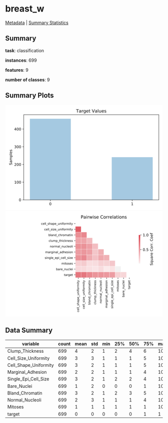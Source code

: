 # breast_w

[Metadata](metadata.yaml) | [Summary Statistics](summary_stats.csv)

## Summary

**task**: classification

**instances**: 699

**features**: 9

**number of classes**: 9

## Summary Plots

![Labels](label.svg)
![Corr](corr.svg)

## Data Summary

|	variable	|	count	|	mean	|	std	|	min	|	25%	|	50%	|	75%	|	max|
| --- | --- | --- | --- | --- | --- | --- | --- | --- |
|	Clump_Thickness	|	699	|	4	|	2	|	1	|	2	|	4	|	6	|	10
|	Cell_Size_Uniformity	|	699	|	3	|	3	|	1	|	1	|	1	|	5	|	10
|	Cell_Shape_Uniformity	|	699	|	3	|	2	|	1	|	1	|	1	|	5	|	10
|	Marginal_Adhesion	|	699	|	2	|	2	|	1	|	1	|	1	|	4	|	10
|	Single_Epi_Cell_Size	|	699	|	3	|	2	|	1	|	2	|	2	|	4	|	10
|	Bare_Nuclei	|	699	|	1	|	2	|	0	|	0	|	0	|	1	|	10
|	Bland_Chromatin	|	699	|	3	|	2	|	1	|	2	|	3	|	5	|	10
|	Normal_Nucleoli	|	699	|	2	|	3	|	1	|	1	|	1	|	4	|	10
|	Mitoses	|	699	|	1	|	1	|	1	|	1	|	1	|	1	|	10
|	target	|	699	|	0	|	0	|	0	|	0	|	0	|	1	|	1
